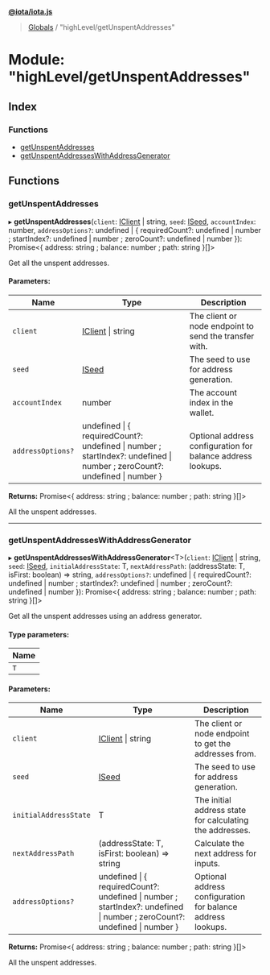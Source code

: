 **[@iota/iota.js](../README.md)**

> [Globals](../README.md) / "highLevel/getUnspentAddresses"

# Module: "highLevel/getUnspentAddresses"

## Index

### Functions

* [getUnspentAddresses](_highlevel_getunspentaddresses_.md#getunspentaddresses)
* [getUnspentAddressesWithAddressGenerator](_highlevel_getunspentaddresses_.md#getunspentaddresseswithaddressgenerator)

## Functions

### getUnspentAddresses

▸ **getUnspentAddresses**(`client`: [IClient](../interfaces/_models_iclient_.iclient.md) \| string, `seed`: [ISeed](../interfaces/_models_iseed_.iseed.md), `accountIndex`: number, `addressOptions?`: undefined \| { requiredCount?: undefined \| number ; startIndex?: undefined \| number ; zeroCount?: undefined \| number  }): Promise<{ address: string ; balance: number ; path: string  }[]\>

Get all the unspent addresses.

#### Parameters:

Name | Type | Description |
------ | ------ | ------ |
`client` | [IClient](../interfaces/_models_iclient_.iclient.md) \| string | The client or node endpoint to send the transfer with. |
`seed` | [ISeed](../interfaces/_models_iseed_.iseed.md) | The seed to use for address generation. |
`accountIndex` | number | The account index in the wallet. |
`addressOptions?` | undefined \| { requiredCount?: undefined \| number ; startIndex?: undefined \| number ; zeroCount?: undefined \| number  } | Optional address configuration for balance address lookups. |

**Returns:** Promise<{ address: string ; balance: number ; path: string  }[]\>

All the unspent addresses.

___

### getUnspentAddressesWithAddressGenerator

▸ **getUnspentAddressesWithAddressGenerator**<T\>(`client`: [IClient](../interfaces/_models_iclient_.iclient.md) \| string, `seed`: [ISeed](../interfaces/_models_iseed_.iseed.md), `initialAddressState`: T, `nextAddressPath`: (addressState: T, isFirst: boolean) => string, `addressOptions?`: undefined \| { requiredCount?: undefined \| number ; startIndex?: undefined \| number ; zeroCount?: undefined \| number  }): Promise<{ address: string ; balance: number ; path: string  }[]\>

Get all the unspent addresses using an address generator.

#### Type parameters:

Name |
------ |
`T` |

#### Parameters:

Name | Type | Description |
------ | ------ | ------ |
`client` | [IClient](../interfaces/_models_iclient_.iclient.md) \| string | The client or node endpoint to get the addresses from. |
`seed` | [ISeed](../interfaces/_models_iseed_.iseed.md) | The seed to use for address generation. |
`initialAddressState` | T | The initial address state for calculating the addresses. |
`nextAddressPath` | (addressState: T, isFirst: boolean) => string | Calculate the next address for inputs. |
`addressOptions?` | undefined \| { requiredCount?: undefined \| number ; startIndex?: undefined \| number ; zeroCount?: undefined \| number  } | Optional address configuration for balance address lookups. |

**Returns:** Promise<{ address: string ; balance: number ; path: string  }[]\>

All the unspent addresses.
